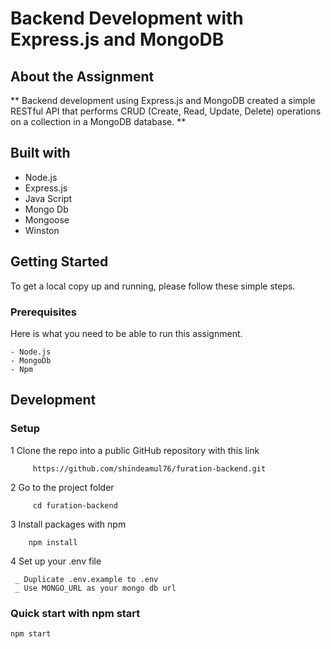 
# Backend Development with Express.js and MongoDB

## About the Assignment 

**  Backend development using Express.js and MongoDB created a simple RESTful API that performs CRUD (Create, Read, Update, Delete) operations on a collection in a MongoDB database. **

## Built with 

- Node.js
- Express.js
- Java Script
- Mongo Db
- Mongoose
- Winston

## Getting Started

To get a local copy up and running, please follow these simple steps.

 ### Prerequisites
  
   Here is what you need to be able to run this assignment.
    
    - Node.js 
    - MongoDb
    - Npm

## Development 
 
 ### Setup

   1 Clone the repo into a public GitHub repository with this link
      
         https://github.com/shindeamul76/furation-backend.git

   2 Go to the project folder
        
         cd furation-backend

   3 Install packages with npm

        npm install 

   4 Set up your .env file

     _ Duplicate .env.example to .env
     _ Use MONGO_URL as your mongo db url
    

### Quick start with npm start
   
    npm start

